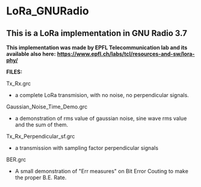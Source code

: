 # LoRa_GNURadio

## This is a LoRa implementation in GNU Radio 3.7

**This implementation was made by EPFL Telecommunication lab and its available also here:**
**https://www.epfl.ch/labs/tcl/resources-and-sw/lora-phy/**


**FILES:**

Tx_Rx.grc
- a complete LoRa transmision, with no noise, no perpendicular signals.

Gaussian_Noise_Time_Demo.grc
- a demonstration of rms value of gaussian noise, sine wave rms value and the sum of them.

Tx_Rx_Perpendicular_sf.grc
- a transmission with sampling factor perpendicular signals

BER.grc
- A small demonstration of "Err measures" on Bit Error Couting to make the proper B.E. Rate. 
